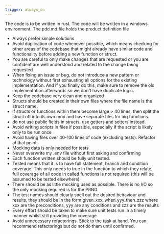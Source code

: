 ```yaml
---
trigger: always_on
---
```


The code is to be written in rust.
The code will be written in a windows environment.
The pdd.md file holds the product definition file

- Always prefer simple solutions
- Avoid duplication of code whenever possible, which means checking for other areas of the codebase that might already have similar code and functionality before adding a new function or struct.
- You are careful to only make changes that are requested or you are confident are well understood and related to the change being requested
- When fixing an issue or bug, do not introduce a new pattern or technology without first exhausting all options for the existing implementation. And if you finally do this, make sure to remove the old implementation afterwards so we don't have duplicate logic.
- Keep the codebase very clean and organized
- Structs should be created in their own files where the file name is the struct name.
- if structs or functions within them become large > 40 lines, then split the struct off into its own mod and have separate files for big functions.
- do not use public fields in structs, use getters and setters instead.
- Avoid writing scripts in files if possible, especially if the script is likely only to be run once
- Avoid having files over 40-100 lines of code (excluding tests). Refactor at that point.
- Mocking data is only needed for tests
- Never overwrite my .env file without first asking and confirming
- Each function written should be fully unit tested.
- Tested means that it is to have full statement, branch and condition coverage. This only needs to true in the function to which they relate, full coverage of all code in called functions is not required (this will be assumed to be tested elsewhere)
- There should be as little mocking used as possible. There is no I/O so the only mocking required is for the PRNG
- The test names should clearly spell out the desired behaviour and results, they should be in the form given_xxx_when_yyy_then_zzz where xxx are the preconditions, yyy are any conditions and zzz are the results
- Every effort should be taken to make sure unit tests run in a timely manner whilst still providing the coverage
- Avoid unnecessary refactorings. Stick to the task at hand. You can recommend refactorings but do not do them until confirmed.